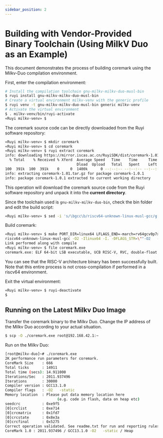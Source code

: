 ```yaml
---
sidebar_position: 2
---
```


# Building with Vendor-Provided Binary Toolchain (Using MilkV Duo as an Example)

This document demonstrates the process of building coremark using the Milkv-Duo compilation environment.

First, enter the compilation environment:

```bash
# Install the compilation toolchain gnu-milkv-milkv-duo-musl-bin
$ ruyi install gnu-milkv-milkv-duo-musl-bin
# Create a virtual environment milkv-venv with the generic profile
$ ruyi venv -t gnu-milkv-milkv-duo-musl-bin generic milkv-venv
# Activate the virtual environment
$ . milkv-venv/bin/ruyi-activate
«Ruyi milkv-venv» $
```

The coremark source code can be directly downloaded from the Ruyi software repository:

```bash
«Ruyi milkv-venv» $ mkdir coremark
«Ruyi milkv-venv» $ cd coremark
«Ruyi milkv-venv» $ ruyi extract coremark
info: downloading https://mirror.iscas.ac.cn/RuyiSDK/dist/coremark-1.01.tar.gz to /home/myon/.cache/ruyi/distfiles/coremark-1.01.tar.gz
  % Total    % Received % Xferd  Average Speed   Time    Time     Time  Current
                                 Dload  Upload   Total   Spent    Left  Speed
100  391k  100  391k    0     0  1400k      0 --:--:-- --:--:-- --:--:-- 1404k
info: extracting coremark-1.01.tar.gz for package coremark-1.0.1
info: package coremark-1.0.1 extracted to current working directory
```

This operation will download the coremark source code from the Ruyi software repository and unpack it into the **current directory**.

Since the toolchain used is ``gnu-milkv-milkv-duo-bin``, check the bin folder and edit the build script:

```bash
«Ruyi milkv-venv» $ sed -i 's/\bgcc\b/riscv64-unknown-linux-musl-gcc/g' linux64/core_portme.mak
```

Build coremark:

```bash
«Ruyi milkv-venv» $ make PORT_DIR=linux64 LFLAGS_END=-march=rv64gcv0p7xthead link
riscv64-unknown-linux-musl-gcc -O2 -Ilinux64 -I. -DFLAGS_STR=\""-O2   -march=rv64gcv0p7xthead"\" -DITERATIONS=0  core_list_join.c core_main.c core_matrix.c core_state.c core_util.c linux64/core_portme.c -o ./coremark.exe -march=rv64gcv0p7xthead
Link performed along with compile
«Ruyi milkv-venv» $ file coremark.exe
coremark.exe: ELF 64-bit LSB executable, UCB RISC-V, RVC, double-float ABI, version 1 (SYSV), dynamically linked, interpreter /lib/ld-musl-riscv64v0p7_xthead.so.1, with debug_info, not stripped
```

You can see that the RISC-V architecture binary has been successfully built. Note that this entire process is not cross-compilation if performed in a riscv64 environment.

Exit the virtual environment:

```bash
«Ruyi milkv-venv» $ ruyi-deactivate
$
```

## Running on the Latest Milkv Duo Image

Transfer the coremark binary to the Milkv Duo. Change the IP address of the Milkv Duo according to your actual situation.

```bash
$ scp -O ./coremark.exe root@192.168.42.1:~
```

Run on the Milkv Duo:

```bash
[root@milkv-duo]~# ./coremark.exe
2K performance run parameters for coremark.
CoreMark Size    : 666
Total ticks      : 14911
Total time (secs): 14.911000
Iterations/Sec   : 2011.937496
Iterations       : 30000
Compiler version : GCC13.1.0
Compiler flags   : -O2   -static
Memory location  : Please put data memory location here
                        (e.g. code in flash, data on heap etc)
seedcrc          : 0xe9f5
[0]crclist       : 0xe714
[0]crcmatrix     : 0x1fd7
[0]crcstate      : 0x8e3a
[0]crcfinal      : 0x5275
Correct operation validated. See readme.txt for run and reporting rules.
CoreMark 1.0 : 2011.937496 / GCC13.1.0 -O2   -static / Heap
```
